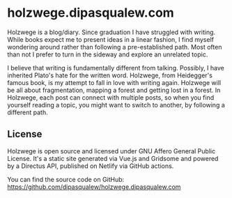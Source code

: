 # holzwege.dipasqualew.com

Holzwege is a blog/diary. Since graduation I have struggled with writing.
While books expect me to present ideas in a linear fashion, I find myself wondering around
rather than following a pre-established path. Most often than not I prefer to turn in the sideway
and explore an unrelated topic.

I believe that writing is fundamentally different from talking.
Possibly, I have inherited Plato's hate for the written word.
Holzwege, from Heidegger's famous book, is my attempt to fall in love with writing again.
Holzwege will be all about fragmentation, mapping a forest and getting lost in a forest.
In Holzwege, each post can connect with multiple posts, so when you find yourself reading
a topic, you might want to switch to another, by following a different path.

## License
Holzwege is open source and licensed under GNU Affero General Public License.
It's a static site generated via Vue.js and Gridsome and powered by a Directus API, published on Netlify via GitHub actions.

You can find the source code on GitHub: https://github.com/dipasqualew/holzwege.dipasqualew.com
